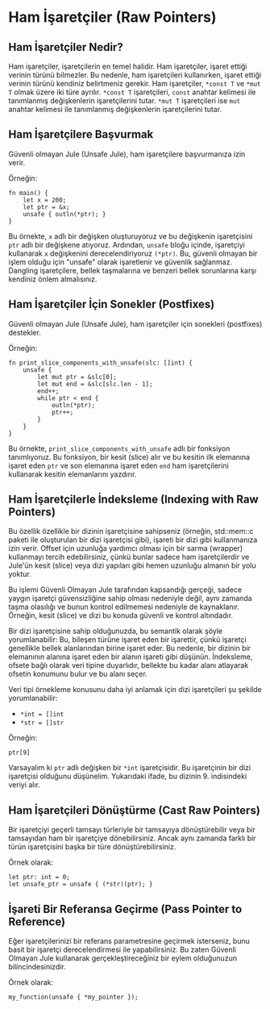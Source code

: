 # Ham İşaretçiler (Raw Pointers)

## Ham İşaretçiler Nedir?

Ham işaretçiler, işaretçilerin en temel halidir. Ham işaretçiler, işaret ettiği verinin türünü bilmezler. Bu nedenle, ham işaretçileri kullanırken, işaret ettiği verinin türünü kendiniz belirtmeniz gerekir. Ham işaretçiler, `*const T` ve `*mut T` olmak üzere iki türe ayrılır. `*const T` işaretçileri, `const` anahtar kelimesi ile tanımlanmış değişkenlerin işaretçilerini tutar. `*mut T` işaretçileri ise `mut` anahtar kelimesi ile tanımlanmış değişkenlerin işaretçilerini tutar.

## Ham İşaretçilere Başvurmak

Güvenli olmayan Jule (Unsafe Jule), ham işaretçilere başvurmanıza izin verir.

Örneğin: 
```jule
fn main() {
    let x = 200;
    let ptr = &x;
    unsafe { outln(*ptr); }
}
```

Bu örnekte, `x` adlı bir değişken oluşturuyoruz ve bu değişkenin işaretçisini `ptr` adlı bir değişkene atıyoruz. Ardından, `unsafe` bloğu içinde, işaretçiyi kullanarak `x` değişkenini derecelendiriyoruz `(*ptr)`. Bu, güvenli olmayan bir işlem olduğu için "unsafe" olarak işaretlenir ve güvenlik sağlanmaz. Dangling işaretçilere, bellek taşmalarına ve benzeri bellek sorunlarına karşı kendiniz önlem almalısınız.

## Ham İşaretçiler İçin Sonekler (Postfixes)

Güvenli olmayan Jule (Unsafe Jule), ham işaretçiler için sonekleri (postfixes) destekler.

Örneğin: 
```jule
fn print_slice_components_with_unsafe(slc: []int) {
    unsafe {
        let mut ptr = &slc[0];
        let mut end = &slc[slc.len - 1];
        end++;
        while ptr < end {
            outln(*ptr);
            ptr++;
        }
    }
}
```

Bu örnekte, `print_slice_components_with_unsafe` adlı bir fonksiyon tanımlıyoruz. Bu fonksiyon, bir kesit (slice) alır ve bu kesitin ilk elemanına işaret eden `ptr` ve son elemanına işaret eden `end` ham işaretçilerini kullanarak kesitin elemanlarını yazdırır.

## Ham İşaretçilerle İndeksleme (Indexing with Raw Pointers)

Bu özellik özellikle bir dizinin işaretçisine sahipseniz (örneğin, std::mem::c paketi ile oluşturulan bir dizi işaretçisi gibi), işareti bir dizi gibi kullanmanıza izin verir. Offset için uzunluğa yardımcı olması için bir sarma (wrapper) kullanmayı tercih edebilirsiniz, çünkü bunlar sadece ham işaretçilerdir ve Jule'ün kesit (slice) veya dizi yapıları gibi hemen uzunluğu almanın bir yolu yoktur.

Bu işlemi Güvenli Olmayan Jule tarafından kapsandığı gerçeği, sadece yaygın işaretçi güvensizliğine sahip olması nedeniyle değil, aynı zamanda taşma olasılığı ve bunun kontrol edilmemesi nedeniyle de kaynaklanır. Örneğin, kesit (slice) ve dizi bu konuda güvenli ve kontrol altındadır.

Bir dizi işaretçisine sahip olduğunuzda, bu semantik olarak şöyle yorumlanabilir: Bu, bileşen türüne işaret eden bir işarettir, çünkü işaretçi genellikle bellek alanlarından birine işaret eder. Bu nedenle, bir dizinin bir elemanının alanına işaret eden bir alanın işareti gibi düşünün. İndeksleme, ofsete bağlı olarak veri tipine duyarlıdır, bellekte bu kadar alanı atlayarak ofsetin konumunu bulur ve bu alanı seçer.

Veri tipi örnekleme konusunu daha iyi anlamak için dizi işaretçileri şu şekilde yorumlanabilir:
* `*int = []int`
* `*str = []str`

Örneğin: 
```jule
ptr[9]
```

Varsayalım ki `ptr` adlı değişken bir `*int` işaretçisidir. Bu işaretçinin bir dizi işaretçisi olduğunu düşünelim. Yukarıdaki ifade, bu dizinin 9. indisindeki veriyi alır.

## Ham İşaretçileri Dönüştürme (Cast Raw Pointers)

Bir işaretçiyi geçerli tamsayı türleriyle bir tamsayıya dönüştürebilir veya bir tamsayıdan ham bir işaretçiye dönebilirsiniz. Ancak aynı zamanda farklı bir türün işaretçisini başka bir türe dönüştürebilirsiniz.

Örnek olarak:
```jule
let ptr: int = 0;
let unsafe_ptr = unsafe { (*str)(ptr); }
```

## İşareti Bir Referansa Geçirme (Pass Pointer to Reference)

Eğer işaretçilerinizi bir referans parametresine geçirmek isterseniz, bunu basit bir işaretçi derecelendirmesi ile yapabilirsiniz. Bu zaten Güvenli Olmayan Jule kullanarak gerçekleştireceğiniz bir eylem olduğunuzun bilincindesinizdir.

Örnek olarak:
```jule
my_function(unsafe { *my_pointer });
```